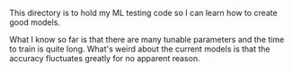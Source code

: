 This directory is to hold my ML testing code so I can learn how to create good models.

What I know so far is that there are many tunable parameters and the time to train is quite long. What's weird about the current models is that the accuracy fluctuates greatly for no apparent reason.
